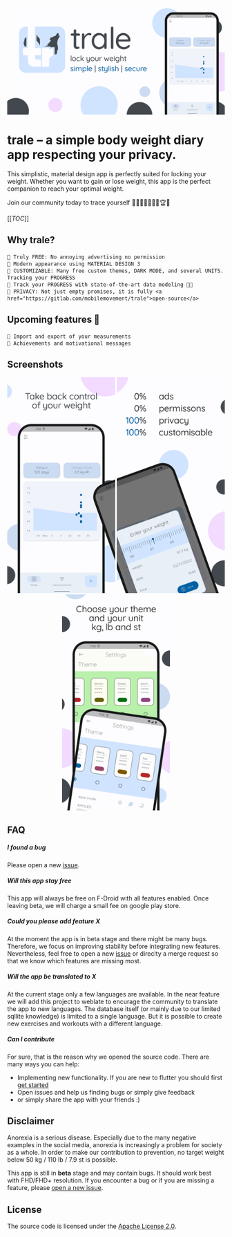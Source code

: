 <div align="center">
    <img src="fastlane/metadata/android/en-US/images/featureGraphic.jpg" />
</div>

# trale – a simple body weight diary app respecting your privacy.

This simplistic, material design app is perfectly suited for locking your
weight. Whether you want to gain or lose weight, this app is the perfect
companion to reach your optimal weight.

Join our community today to trace yourself 🐺🤸‍♀️🏋‍♀️🧘‍♂️🏆🥇

[[_TOC_]]

## Why trale?
	🐺 Truly FREE: No annoying advertising no permission
	🐺 Modern appearance using MATERIAL DESIGN 3
	🐺 CUSTOMIZABLE: Many free custom themes, DARK MODE, and several UNITS. Tracking your PROGRESS
	🐺 Track your PROGRESS with state-of-the-art data modeling 🧑‍💻
	🐺 PRIVACY: Not just empty promises, it is fully <a href="https://gitlab.com/mobilemovement/trale">open-source</a>

## Upcoming features 🚀
	🐺 Import and export of your measurements
	🐺 Achievements and motivational messages

## Screenshots
<div align="center">
    <img width="250" src="fastlane/metadata/android/en-US/images/phoneScreenshots/1.jpg" />
    <img width="250" src="fastlane/metadata/android/en-US/images/phoneScreenshots/2.jpg" />
    <img width="250" src="fastlane/metadata/android/en-US/images/phoneScreenshots/3.jpg" />
</div>

## FAQ
##### I found a bug
Please open a new <a href="https://gitlab.com/mobilemovement/adonify/-/issues">issue</a>.

##### Will this app stay free
This app will always be free on F-Droid with all features enabled. Once leaving beta, we will charge a small fee on google play store.

##### Could you please add feature X
At the moment the app is in beta stage and there might be many bugs. Therefore, we focus on improving stability before integrating new features. Nevertheless, feel free to open a new <a href="https://gitlab.com/mobilemovement/adonify/-/issues">issue</a> or direclty a merge request so that we know which features are missing most.

##### Will the app be translated to X
At the current stage only a few languages are available. In the near feature we will add this project to weblate to encurage the community to translate the app to new languages.
The database itself (or mainly due to our limited sqllite knowledge) is limited to a single language. But it is possible to create new exercises and workouts with a different language.

##### Can I contribute
For sure, that is the reason why we opened the source code. There are many ways you can help:
- Implementing new functionality. If you are new to flutter you should first [get started](https://flutter.dev/docs/get-started/install)
- Open issues and help us finding bugs or simply give feedback
- or simply share the app with your friends :)


## Disclaimer
Anorexia is a serious disease. Especially due to the many negative examples in
the social media, anorexia is increasingly a problem for society as a whole. In
order to make our contribution to prevention, no target weight below 50 kg /
110 lb / 7.9 st is possible.

This app is still in <b>beta</b> stage and may contain bugs. It should work
best with FHD/FHD+ resolution. If you encounter a bug or if you are missing a
feature, please <a href="https://gitlab.com/mobilemovement/adonify/-/issues">open a new issue</a>.

## License
The source code is licensed under the [Apache License 2.0](http://choosealicense.com/licenses/apache-2.0/).
